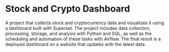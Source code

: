 # Stock and Crypto Dashboard
A project that collects stock and cryptocurrency data and visualizes it using a dashboard built with Superset. The project includes data collection, processing, storage, and analysis with Python and SQL, as well as the scheduling and automation of these tasks with Airflow. The final result is a deployed dashboard on a website that updates with the latest data.
